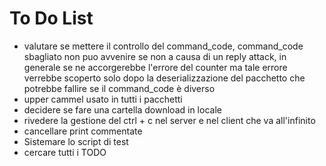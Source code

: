 # To Do List

* valutare se mettere il controllo del command_code, command_code sbagliato non puo avvenire se non a causa di un reply attack, in generale se ne accorgerebbe l'errore del counter ma tale errore verrebbe scoperto solo dopo
la deserializzazione del pacchetto che potrebbe fallire se il command_code è diverso
* upper cammel usato in tutti i pacchetti
* decidere se fare una cartella download in locale
* rivedere la gestione del ctrl + c nel server e nel client che va all'infinito
* cancellare print commentate
* Sistemare lo script di test
* cercare tutti i TODO